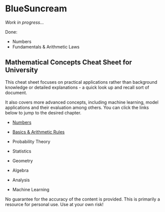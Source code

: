 # BlueSuncream


*Work in progress...*

Done: 

* Numbers
* Fundamentals \& Arithmetic Laws

## Mathematical Concepts Cheat Sheet for University

This cheat sheet focuses on practical applications rather than background knowledge or detailed explanations - a quick look up and recall sort of document. 

It also covers more advanced concepts, including machine learning, model applications and their evaluation among others. You can click the links below to jump to the desired chapter. 

- [Numbers](./english_document/Template.pdf#chapter:Numbers)
- [Basics & Arithmetic Rules](./english_document/Template.pdf#FundamentalArithmeticLaws)
- Probability Theory
- Statistics
- Geometry
- Algebra
  
- Analysis
-  Machine Learning


No guarantee for the accuracy of the content is provided. This is primarily a resource for personal use. Use at your own risk!
